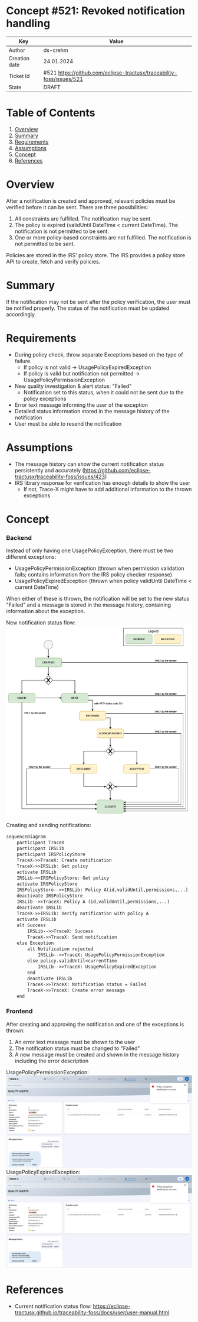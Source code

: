 # Concept #521: Revoked notification handling

| Key           | Value                                                                 |
|---------------|-----------------------------------------------------------------------|
| Author        | ds-crehm                                                              |
| Creation date | 24.01.2024                                                            |
| Ticket Id     | #521 https://github.com/eclipse-tractusx/traceability-foss/issues/521 |
| State         | DRAFT                                                                 |

# Table of Contents
1. [Overview](#overview)
2. [Summary](#summary)
3. [Requirements](#requirements)
4. [Assumptions](#assumptions)
5. [Concept](#concept)
6. [References](#references)

# Overview

After a notification is created and approved, relevant policies must be verified before it can be sent.
There are three possibilities:
1. All constraints are fulfilled. The notification may be sent.
2. The policy is expired (validUntil DateTime < current DateTime). The notification is not permitted to be sent.
3. One or more policy-based constraints are not fulfilled. The notification is not permitted to be sent.

Policies are stored in the IRS' policy store. The IRS provides a policy store API to create, fetch and verify policies.

# Summary

If the notification may not be sent after the policy verification, the user must be notified properly.
The status of the notification must be updated accordingly.

# Requirements

- During policy check, throw separate Exceptions based on the type of failure.
  - If policy is not valid -> UsagePolicyExpiredException
  - If policy is valid but notification not permitted -> UsagePolicyPermissionException
- New quality investigation & alert status: "Failed"
  - Notification set to this status, when it could not be sent due to the policy exceptions
- Error text message informing the user of the exception
- Detailed status information stored in the message history of the notification
- User must be able to resend the notification

# Assumptions

- The message history can show the current notification status persistently and accurately (https://github.com/eclipse-tractusx/traceability-foss/issues/423)
- IRS library response for verification has enough details to show the user
  - If not, Trace-X might have to add additional information to the thrown exceptions

# Concept

### Backend

Instead of only having one UsagePolicyException, there must be two different exceptions:
- UsagePolicyPermissionException (thrown when permission validation fails; contains information from the IRS policy checker response)
- UsagePolicyExpiredException (thrown when policy validUntil DateTime < current DateTime)

When either of these is thrown, the notification will be set to the new status "Failed" and a message is stored in the message history, containing information about the exception.

New notification status flow:
![Notification-Status-Flow.png](Notification-Status-Flow.png)

Creating and sending notifications:
```mermaid
sequenceDiagram
    participant TraceX
    participant IRSLib
    participant IRSPolicyStore
    TraceX->>TraceX: Create notification
    TraceX->>IRSLib: Get policy
    activate IRSLib
    IRSLib->>IRSPolicyStore: Get policy
    activate IRSPolicyStore
    IRSPolicyStore-->>IRSLib: Policy A(id,validUntil,permissions,...)
    deactivate IRSPolicyStore
    IRSLib-->>TraceX: Policy A (id,validUntil,permissions,...)
    deactivate IRSLib
    TraceX->>IRSLib: Verify notification with policy A
    activate IRSLib
    alt Success
        IRSLib-->>TraceX: Success
        TraceX->>TraceX: Send notification
    else Exception
        alt Notification rejected
            IRSLib-->>TraceX: UsagePolicyPermissionException
        else policy.validUntil<currentTime
            IRSLib-->>TraceX: UsagePolicyExpiredException
        end
        deactivate IRSLib
        TraceX->>TraceX: Notification status = Failed
        TraceX->>TraceX: Create error message
    end
```

### Frontend

After creating and approving the notification and one of the exceptions is thrown:
1. An error text message must be shown to the user
2. The notification status must be changed to "Failed"
3. A new message must be created and shown in the message history including the error description

UsagePolicyPermissionException:
![UsagePolicyPermissionException-Mockup.png](UsagePolicyPermissionException-Mockup.png)
UsagePolicyExpiredException:
![UsagePolicyExpiredException-Mockup.png](UsagePolicyExpiredException-Mockup.png)

# References

- Current notification status flow: https://eclipse-tractusx.github.io/traceability-foss/docs/user/user-manual.html
